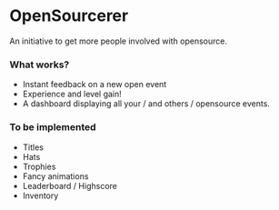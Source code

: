 # OpenSourcerer
An initiative to get more people involved with opensource.

### What works?
* Instant feedback on a new open event
* Experience and level gain!
* A dashboard displaying all your / and others / opensource events.

### To be implemented
* Titles
* Hats
* Trophies
* Fancy animations
* Leaderboard / Highscore
* Inventory